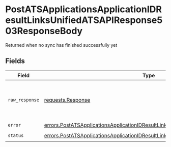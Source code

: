# PostATSApplicationsApplicationIDResultLinksUnifiedATSAPIResponse503ResponseBody

Returned when no sync has finished successfully yet


## Fields

| Field                                                                                                                                                                                | Type                                                                                                                                                                                 | Required                                                                                                                                                                             | Description                                                                                                                                                                          |
| ------------------------------------------------------------------------------------------------------------------------------------------------------------------------------------ | ------------------------------------------------------------------------------------------------------------------------------------------------------------------------------------ | ------------------------------------------------------------------------------------------------------------------------------------------------------------------------------------ | ------------------------------------------------------------------------------------------------------------------------------------------------------------------------------------ |
| `raw_response`                                                                                                                                                                       | [requests.Response](https://requests.readthedocs.io/en/latest/api/#requests.Response)                                                                                                | :heavy_minus_sign:                                                                                                                                                                   | Raw HTTP response; suitable for custom response parsing                                                                                                                              |
| `error`                                                                                                                                                                              | [errors.PostATSApplicationsApplicationIDResultLinksUnifiedATSAPIResponse503Error](../../models/errors/postatsapplicationsapplicationidresultlinksunifiedatsapiresponse503error.md)   | :heavy_check_mark:                                                                                                                                                                   | N/A                                                                                                                                                                                  |
| `status`                                                                                                                                                                             | [errors.PostATSApplicationsApplicationIDResultLinksUnifiedATSAPIResponse503Status](../../models/errors/postatsapplicationsapplicationidresultlinksunifiedatsapiresponse503status.md) | :heavy_check_mark:                                                                                                                                                                   | N/A                                                                                                                                                                                  |